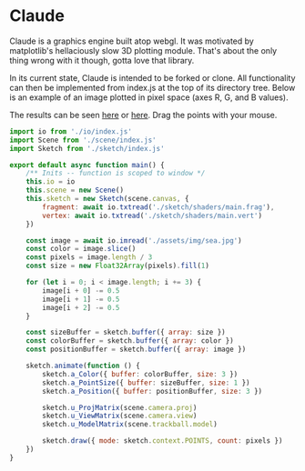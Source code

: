 # Claude

Claude is a graphics engine built atop webgl. It was motivated by matplotlib's hellaciously slow 3D plotting module. That's about the only thing wrong with it though, gotta love that library. 

In its current state, Claude is intended to be forked or clone. All functionality can then be implemented from index.js at the top of its directory tree. Below is an example of an image plotted in pixel space (axes R, G, and B values).

The results can be seen [here](https://bb-labs.github.io/claude/) or [here](https://trumanpurnell.github.io/). Drag the points with your mouse. 

```js
import io from './io/index.js'
import Scene from './scene/index.js'
import Sketch from './sketch/index.js'

export default async function main() {
    /** Inits -- function is scoped to window */
    this.io = io
    this.scene = new Scene()
    this.sketch = new Sketch(scene.canvas, {
        fragment: await io.txtread('./sketch/shaders/main.frag'),
        vertex: await io.txtread('./sketch/shaders/main.vert')
    })

    const image = await io.imread('./assets/img/sea.jpg')
    const color = image.slice()
    const pixels = image.length / 3
    const size = new Float32Array(pixels).fill(1)

    for (let i = 0; i < image.length; i += 3) {
        image[i + 0] -= 0.5
        image[i + 1] -= 0.5
        image[i + 2] -= 0.5
    }

    const sizeBuffer = sketch.buffer({ array: size })
    const colorBuffer = sketch.buffer({ array: color })
    const positionBuffer = sketch.buffer({ array: image })

    sketch.animate(function () {
        sketch.a_Color({ buffer: colorBuffer, size: 3 })
        sketch.a_PointSize({ buffer: sizeBuffer, size: 1 })
        sketch.a_Position({ buffer: positionBuffer, size: 3 })

        sketch.u_ProjMatrix(scene.camera.proj)
        sketch.u_ViewMatrix(scene.camera.view)
        sketch.u_ModelMatrix(scene.trackball.model)

        sketch.draw({ mode: sketch.context.POINTS, count: pixels })
    })
}

```

